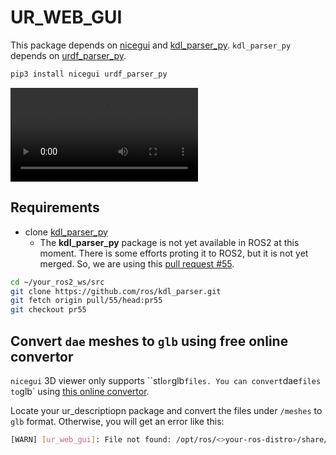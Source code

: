 # UR_WEB_GUI

This package depends on [nicegui](https://nicegui.io/) and [kdl_parser_py](https://wiki.ros.org/kdl_parser_py).
`kdl_parser_py` depends on [urdf_parser_py](https://github.com/ros/urdf_parser_py/tree/ros2).

```bash
pip3 install nicegui urdf_parser_py
```

<!-- <img src="/docs/demo.webm" alt="demo image" width="50%"/> -->
![demo video](/docs/demo.webm)

## Requirements

* clone [kdl_parser_py](https://github.com/ros/kdl_parser.git)
    * The **kdl_parser_py** package is not yet available in ROS2 at this moment. There is some efforts proting it to ROS2, but it is not yet merged. So, we are using this [pull request #55](https://github.com/ros/kdl_parser/pull/55).

```bash
cd ~/your_ros2_ws/src
git clone https://github.com/ros/kdl_parser.git
git fetch origin pull/55/head:pr55
git checkout pr55
```
## Convert `dae` meshes to `glb` using free online convertor

`nicegui` 3D viewer only supports ``stl` or `glb` files. You can convert `dae` files to `glb` using [this online convertor](https://imagetostl.com/convert/file/dae/to/glb).

Locate your ur_descriptiopn package and convert the files under `/meshes` to `glb` format. Otherwise, you will get an error like this:

```bash
[WARN] [ur_web_gui]: File not found: /opt/ros/<>your-ros-distro>/share/ur_description/meshes/urXX/visual/mesh_name.glb
```